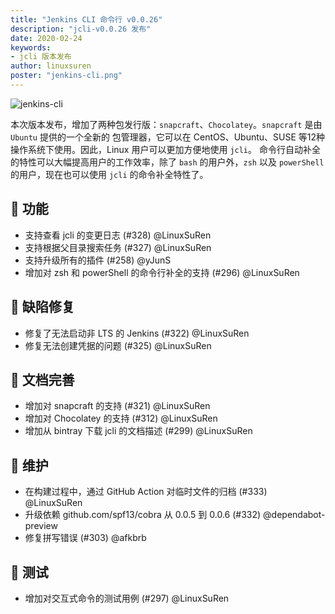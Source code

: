 ```yaml
---
title: "Jenkins CLI 命令行 v0.0.26"
description: "jcli-v0.0.26 发布"
date: 2020-02-24
keywords:
- jcli 版本发布
author: linuxsuren
poster: "jenkins-cli.png"
---
```


![jenkins-cli](jenkins-cli.png)

本次版本发布，增加了两种包发行版：`snapcraft`、`Chocolatey`。`snapcraft` 是由 `Ubuntu` 提供的一个全新的
包管理器，它可以在 CentOS、Ubuntu、SUSE 等12种操作系统下使用。因此，Linux 用户可以更加方便地使用 `jcli`。
命令行自动补全的特性可以大幅提高用户的工作效率，除了 `bash` 的用户外，`zsh` 以及 `powerShell` 的用户，现在也可以使用 `jcli` 的命令补全特性了。

## 🚀 功能

* 支持查看 jcli 的变更日志 (#328) @LinuxSuRen
* 支持根据父目录搜索任务 (#327) @LinuxSuRen
* 支持升级所有的插件 (#258) @yJunS
* 增加对 zsh 和 powerShell 的命令行补全的支持 (#296) @LinuxSuRen

## 🐛 缺陷修复

* 修复了无法启动非 LTS 的 Jenkins (#322) @LinuxSuRen
* 修复无法创建凭据的问题 (#325) @LinuxSuRen

## 📝 文档完善

* 增加对 snapcraft 的支持 (#321) @LinuxSuRen
* 增加对 Chocolatey 的支持 (#312) @LinuxSuRen
* 增加从 bintray 下载 jcli 的文档描述 (#299) @LinuxSuRen

## 👻 维护

* 在构建过程中，通过 GitHub Action 对临时文件的归档 (#333) @LinuxSuRen
* 升级依赖 github.com/spf13/cobra 从 0.0.5 到 0.0.6 (#332) @dependabot-preview
* 修复拼写错误 (#303) @afkbrb

## 🚦 测试

* 增加对交互式命令的测试用例 (#297) @LinuxSuRen
